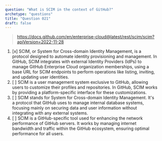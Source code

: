 ```yaml
---
question: "What is SCIM in the context of GitHub?"
archetype: "questions"
title: "Question 021"
draft: false
---
```


> https://docs.github.com/en/enterprise-cloud@latest/rest/scim/scim?apiVersion=2022-11-28
1. [x] SCIM, or System for Cross-domain Identity Management, is a protocol designed to automate identity provisioning and management. In GitHub, SCIM integrates with external Identity Providers (IdPs) to manage GitHub Enterprise Cloud organization memberships, using a base URL for SCIM endpoints to perform operations like listing, inviting, and updating user identities.
1. [ ] SCIM is a user management system exclusive to GitHub, allowing users to customize their profiles and repositories. In GitHub, SCIM works by providing a platform-specific interface for these customizations.
1. [ ] SCIM stands for System for Cross-domain Identity Management. It's a protocol that GitHub uses to manage internal database systems, focusing mainly on securing data and user information without integrating with any external systems.
1. [ ] SCIM is a GitHub-specific tool used for enhancing the network performance of GitHub servers. It works by managing internet bandwidth and traffic within the GitHub ecosystem, ensuring optimal performance for all users.